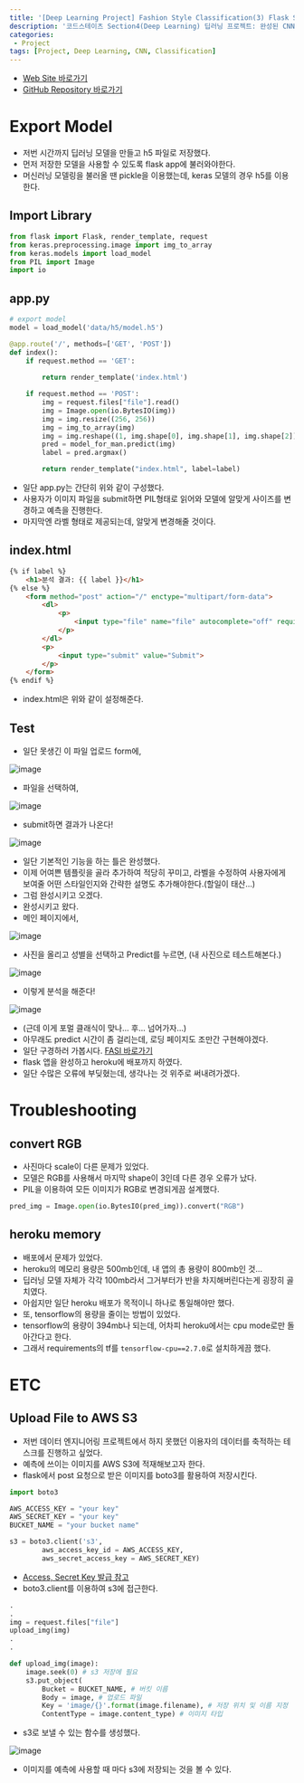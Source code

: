 ```yaml
---
title: '[Deep Learning Project] Fashion Style Classification(3) Flask Serving CNN Model'
description: '코드스테이츠 Section4(Deep Learning) 딥러닝 프로젝트: 완성된 CNN 모델 Flask를 사용하여 Serving 후 Heroku 배포'
categories:
 - Project
tags: [Project, Deep Learning, CNN, Classification]
---
```


- [Web Site 바로가기](https://fasi.herokuapp.com/)
- [GitHub Repository 바로가기](https://github.com/6mini/fasi)

# Export Model
- 저번 시간까지 딥러닝 모델을 만들고 h5 파일로 저장했다.
- 먼저 저장한 모델을 사용할 수 있도록 flask app에 불러와야한다.
- 머신러닝 모델링을 불러올 땐 pickle을 이용했는데, keras 모델의 경우 h5를 이용한다.

## Import Library

```py
from flask import Flask, render_template, request
from keras.preprocessing.image import img_to_array
from keras.models import load_model
from PIL import Image
import io
```

## app.py

```py
# export model
model = load_model('data/h5/model.h5')

@app.route('/', methods=['GET', 'POST'])
def index():
    if request.method == 'GET':
        
        return render_template('index.html')

    if request.method == 'POST':
        img = request.files["file"].read()
        img = Image.open(io.BytesIO(img))
        img = img.resize((256, 256))
        img = img_to_array(img)
        img = img.reshape((1, img.shape[0], img.shape[1], img.shape[2]))
        pred = model_for_man.predict(img)
        label = pred.argmax()

        return render_template("index.html", label=label)
```

- 일단 app.py는 간단히 위와 같이 구성했다.
- 사용자가 이미지 파일을 submit하면 PIL형태로 읽어와 모델에 알맞게 사이즈를 변경하고 예측을 진행한다.
- 마지막엔 라벨 형태로 제공되는데, 알맞게 변경해줄 것이다.

## index.html

```html
{% if label %}
    <h1>분석 결과: {{ label }}</h1>
{% else %}
    <form method="post" action="/" enctype="multipart/form-data">
        <dl>
            <p>
                <input type="file" name="file" autocomplete="off" required>
            </p>
        </dl>
        <p>
            <input type="submit" value="Submit">
        </p>
    </form>
{% endif %}
```

- index.html은 위와 같이 설정해준다.

## Test
- 일단 못생긴 이 파일 업로드 form에,

![image](https://user-images.githubusercontent.com/79494088/140683412-b8183707-650b-4653-8a96-5409b3e5689b.png)

- 파일을 선택하여,

![image](https://user-images.githubusercontent.com/79494088/140683453-40f2f659-b04b-4f59-95c6-c300e54bb2bc.png)

- submit하면 결과가 나온다!

![image](https://user-images.githubusercontent.com/79494088/140683593-959ca6da-8886-42fb-b694-2dbba6b9cf2d.png)

- 일단 기본적인 기능을 하는 틀은 완성했다.
- 이제 어여쁜 템플릿을 골라 추가하여 적당히 꾸미고, 라벨을 수정하여 사용자에게 보여줄 어떤 스타일인지와 간략한 설명도 추가해야한다.(할일이 태산...)
- 그럼 완성시키고 오겠다.
- 완성시키고 왔다.
- 메인 페이지에서,

![image](https://user-images.githubusercontent.com/79494088/140940788-dfecacf8-93fe-4ab6-9f15-cf1008b9f281.png)

- 사진을 올리고 성별을 선택하고 Predict를 누르면, (내 사진으로 테스트해본다.)

![image](https://user-images.githubusercontent.com/79494088/140940970-e7f4a983-6466-438b-bb49-758505e17ee3.png)

- 이렇게 분석을 해준다!

![image](https://user-images.githubusercontent.com/79494088/140941221-1e851e3c-55ec-4461-8233-b42862767faa.png)

- (근데 이게 포멀 클래식이 맞나... 후... 넘어가자...)
- 아무래도 predict 시간이 좀 걸리는데, 로딩 페이지도 조만간 구현해야겠다.
- 일단 구경하러 가봅시다. [FASI 바로가기](https://fasi.herokuapp.com/)
- flask 앱을 완성하고 heroku에 배포까지 하였다.
- 일단 수많은 오류에 부딪혔는데, 생각나는 것 위주로 써내려가겠다.

# Troubleshooting

## convert RGB
- 사진마다 scale이 다른 문제가 있었다.
- 모델은 RGB를 사용해서 마지막 shape이 3인데 다른 경우 오류가 났다.
- PIL을 이용하여 모든 이미지가 RGB로 변경되게끔 설계했다.

```py
pred_img = Image.open(io.BytesIO(pred_img)).convert("RGB")
```

## heroku memory
- 배포에서 문제가 있었다.
- heroku의 메모리 용량은 500mb인데, 내 앱의 총 용량이 800mb인 것...
- 딥러닝 모델 자체가 각각 100mb라서 그거부터가 반을 차지해버린다는게 굉장히 골치였다.
- 아쉽지만 일단 heroku 배포가 목적이니 하나로 통일해야만 했다.
- 또, tensorflow의 용량을 줄이는 방법이 있었다.
- tensorflow의 용량이 394mb나 되는데, 어차피 heroku에서는 cpu mode로만 돌아간다고 한다.
- 그래서 requirements의 tf를 `tensorflow-cpu==2.7.0`로 설치하게끔 했다.

# ETC

## Upload File to AWS S3 
- 저번 데이터 엔지니어링 프로젝트에서 하지 못했던 이용자의 데이터를 축적하는 테스크를 진행하고 싶었다.
- 예측에 쓰이는 이미지를 AWS S3에 적재해보고자 한다.
- flask에서 post 요청으로 받은 이미지를 boto3를 활용하여 저장시킨다.

```py
import boto3

AWS_ACCESS_KEY = "your key"
AWS_SECRET_KEY = "your key"
BUCKET_NAME = "your bucket name"

s3 = boto3.client('s3',
        aws_access_key_id = AWS_ACCESS_KEY,
        aws_secret_access_key = AWS_SECRET_KEY)
```

- [Access, Secret Key 발급 참고](https://loy124.tistory.com/204)
- boto3.client를 이용하여 s3에 접근한다.

```py
.
.
img = request.files["file"]
upload_img(img)
.
.

def upload_img(image):
    image.seek(0) # s3 저장에 필요
    s3.put_object(
        Bucket = BUCKET_NAME, # 버킷 이름
        Body = image, # 업로드 파일
        Key = 'image/{}'.format(image.filename), # 저장 위치 및 이름 지정
        ContentType = image.content_type) # 이미지 타입
```

- s3로 보낼 수 있는 함수를 생성했다.

![image](https://user-images.githubusercontent.com/79494088/140940536-423919c2-66c3-49c6-8853-c262e22c7888.png)

- 이미지를 예측에 사용할 때 마다 s3에 저장되는 것을 볼 수 있다.